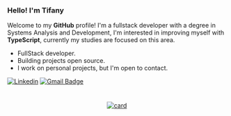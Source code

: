 ### Hello! I'm Tifany
Welcome to my <strong>GitHub</strong> profile! I'm a fullstack developer with a degree in Systems Analysis and Development, I'm interested in improving myself with <strong>TypeScript</strong>, currently my studies are focused on this area.
+ FullStack developer.
+ Building projects open source.
+ I work on personal projects, but I'm open to contact.
  
[![Linkedin](https://img.shields.io/badge/linkedin-292D3E?style=flat-square&logo=Linkedin&logoColor=white&link=https://www.linkedin.com/in/tifanyanunes/)](https://www.linkedin.com/in/tifanyanunes/)
[![Gmail Badge](https://img.shields.io/badge/-email-292D3E?style=flat-square&logo=Gmail&logoColor=white&link=mailto:pinuyadeveloper@gmail.com)](mailto:pinuyadeveloper@gmail.com)

#
<div align=center>
  
[![card](https://github-readme-stats.vercel.app/api?username=pinuya&theme=material-palenight)](https://github.com/anuraghazra/github-readme-stats)
</div>
